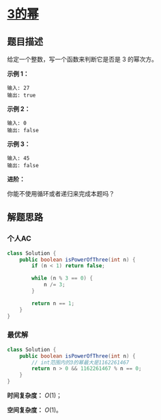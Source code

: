 # [3的幂](https://leetcode-cn.com/problems/power-of-three/)

## 题目描述

给定一个整数，写一个函数来判断它是否是 3 的幂次方。

**示例 1：**

```
输入: 27
输出: true
```

**示例 2：**

```
输入: 0
输出: false
```

**示例 3：**

```
输入: 45
输出: false
```

**进阶：**

你能不使用循环或者递归来完成本题吗？

## 解题思路

### 个人AC

```java
class Solution {
    public boolean isPowerOfThree(int n) {
        if (n < 1) return false;

        while (n % 3 == 0) {
            n /= 3;
        }

        return n == 1;
    }
}
```

### 最优解

```java
class Solution {
    public boolean isPowerOfThree(int n) {
        // int范围内的3的幂最大是1162261467
        return n > 0 && 1162261467 % n == 0;
    }
}
```

**时间复杂度：** $O(1)$；

**空间复杂度：** $O(1)$。